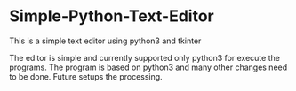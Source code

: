 # Simple-Python-Text-Editor
This is a simple text editor using python3 and tkinter

The editor is simple and currently supported only python3 for execute the programs.
The program is based on python3 and many other changes need to be done.
Future setups the processing.
